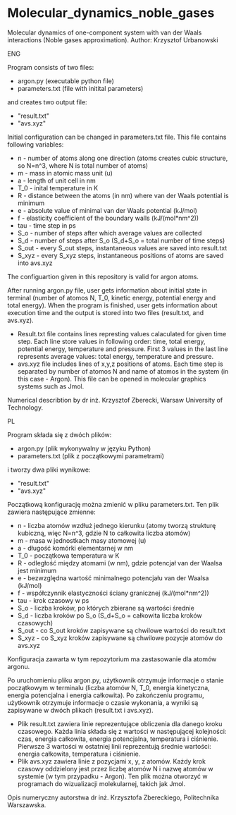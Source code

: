 # Molecular_dynamics_noble_gases
Molecular dynamics of one-component system with van der Waals interactions (Noble gases approximation).
Author: Krzysztof Urbanowski

ENG

Program consists of two files:
- argon.py (executable python file)
- parameters.txt (file with initital parameters)

and creates two output file:
- "result.txt"
- "avs.xyz"

Initial configuration can be changed in parameters.txt file. This file contains following variables:
* n - number of atoms along one direction (atoms creates cubic structure, so N=n^3, where N is total number of atoms)
* m - mass in atomic mass unit (u)
* a - length of unit cell in nm
* T_0 - inital temperature in K
* R - distance between the atoms (in nm) where van der Waals potential is minimum
* e - absolute value of minimal van der Waals potential (kJ/mol)
* f - elasticity coefficient of the boundary walls (kJ/(mol*nm^2))
* tau - time step in ps
* S_o - number of steps after which average values ​​are collected
* S_d - number of steps after S_o (S_d+S_o = total number of time steps)
* S_out - every S_out steps, instantaneous values are saved into result.txt
* S_xyz - every S_xyz steps, instantaneous positions of atoms are saved into avs.xyz

The configuartion given in this repository is valid for argon atoms.

After running argon.py file, user gets information about initial state in terminal (number of atomos N, T_0, kinetic energy, potential energy and total energy).
When the program is finished, user gets information about execution time and the output is stored into two files (result.txt, and avs.xyz).
* Result.txt file contains lines represting values calaculated for given time step. Each line store values in following order:
time, total energy, potential energy, temperature and pressure. First 3 values in the last line represents average values: total energy, temperature and pressure.
* avs.xyz file includes lines of x,y,z positions of atoms. Each time step is separated by number of atomos N and name of atomos in the system (in this case - Argon). This file can be opened in molecular graphics systems such as Jmol.

Numerical describtion by dr inż. Krzysztof Zberecki, Warsaw University of Technology.



PL

Program składa się z dwóch plików:
- argon.py (plik wykonywalny w języku Python)
- parameters.txt (plik z początkowymi parametrami)

i tworzy dwa pliki wynikowe:
- "result.txt"
- "avs.xyz"

Początkową konfigurację można zmienić w pliku parameters.txt. Ten plik zawiera następujące zmienne:

* n - liczba atomów wzdłuż jednego kierunku (atomy tworzą strukturę kubiczną, więc N=n^3, gdzie N to całkowita liczba atomów)
* m - masa w jednostkach masy atomowej (u)
* a - długość komórki elementarnej w nm
* T_0 - początkowa temperatura w K
* R - odległość między atomami (w nm), gdzie potencjał van der Waalsa jest minimum
* e - bezwzględna wartość minimalnego potencjału van der Waalsa (kJ/mol)
* f - współczynnik elastyczności ściany granicznej (kJ/(mol*nm^2))
* tau - krok czasowy w ps
* S_o - liczba kroków, po których zbierane są wartości średnie
* S_d - liczba kroków po S_o (S_d+S_o = całkowita liczba kroków czasowych)
* S_out - co S_out kroków zapisywane są chwilowe wartości do result.txt
* S_xyz - co S_xyz kroków zapisywane są chwilowe pozycje atomów do avs.xyz

Konfiguracja zawarta w tym repozytorium ma zastasowanie dla atomów argonu.

Po uruchomieniu pliku argon.py, użytkownik otrzymuje informacje o stanie początkowym w terminalu (liczba atomów N, T_0, energia kinetyczna, energia potencjalna i energia całkowita).
Po zakończeniu programu, użytkownik otrzymuje informacje o czasie wykonania, a wyniki są zapisywane w dwóch plikach (result.txt i avs.xyz).
* Plik result.txt zawiera linie reprezentujące obliczenia dla danego kroku czasowego. Każda linia składa się z wartości w następującej kolejności: czas, energia całkowita, energia potencjalna, temperatura i ciśnienie. Pierwsze 3 wartości w ostatniej linii reprezentują średnie wartości: energia całkowita, temperatura i ciśnienie.
* Plik avs.xyz zawiera linie z pozycjami x, y, z atomów. Każdy krok czasowy oddzielony jest przez liczbę atomów N i nazwę atomów w systemie (w tym przypadku - Argon). Ten plik można otworzyć w programach do wizualizacji molekularnej, takich jak Jmol.

Opis numeryczny autorstwa dr inż. Krzysztofa Zbereckiego, Politechnika Warszawska.

